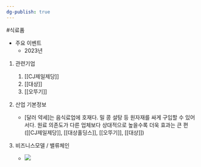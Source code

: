 ```yaml
---
dg-publish: true
---
```

#식료품 





- 주요 이벤트
	- 2023년

1. 관련기업
	1. [[CJ제일제당]]
	2. [[대상]]
	3. [[오뚜기]]


1. 산업 기본정보
	- [달러 약세]는 음식료업에 호재다. 밀 콩 설탕 등 원자재를 싸게 구입할 수 있어서다. 원료 의존도가 다른 업체보다 상대적으로 높을수록 더욱 효과는 큰 편([[CJ제일제당]], [[대상홀딩스]], [[오뚜기]], [[대상]])



1. 비즈니스모델 / 밸류체인
	- ![](https://i.imgur.com/xGSh6hb.png)